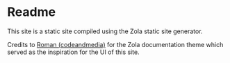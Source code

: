 # Readme

This site is a static site compiled using the Zola static site generator.

Credits to [Roman (codeandmedia)](https://github.com/codeandmedia) for the Zola documentation theme which served as the inspiration for the UI of this site.
